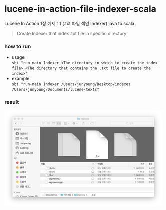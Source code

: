 # lucene-in-action-file-indexer-scala
Lucene In Action 1장 예제 1.1 (.txt 파일 색인 Indexer) java to scala
> Create Indexer that index .txt file in specific directory

### how to run
- usage  
`sbt "run-main Indexer <The directory in which to create the index file> <The directory that contains the .txt file to create the index>"`
- example  
`sbt "run-main Indexer /Users/junyoung/Desktop/indexes /Users/junyoung/Documents/lucene-texts"`

### result

![result](result.png)